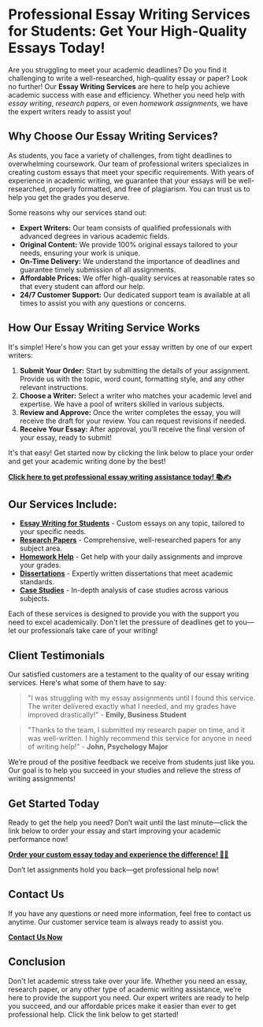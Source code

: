 # Professional Essay Writing Services for Students: Get Your High-Quality Essays Today!

Are you struggling to meet your academic deadlines? Do you find it challenging to write a well-researched, high-quality essay or paper? Look no further! Our **Essay Writing Services** are here to help you achieve academic success with ease and efficiency. Whether you need help with _essay writing_, _research papers_, or even _homework assignments_, we have the expert writers ready to assist you!

## Why Choose Our Essay Writing Services?

As students, you face a variety of challenges, from tight deadlines to overwhelming coursework. Our team of professional writers specializes in creating custom essays that meet your specific requirements. With years of experience in academic writing, we guarantee that your essays will be well-researched, properly formatted, and free of plagiarism. You can trust us to help you get the grades you deserve.

Some reasons why our services stand out:

- **Expert Writers:** Our team consists of qualified professionals with advanced degrees in various academic fields.
- **Original Content:** We provide 100% original essays tailored to your needs, ensuring your work is unique.
- **On-Time Delivery:** We understand the importance of deadlines and guarantee timely submission of all assignments.
- **Affordable Prices:** We offer high-quality services at reasonable rates so that every student can afford our help.
- **24/7 Customer Support:** Our dedicated support team is available at all times to assist you with any questions or concerns.

## How Our Essay Writing Service Works

It's simple! Here's how you can get your essay written by one of our expert writers:

1. **Submit Your Order:** Start by submitting the details of your assignment. Provide us with the topic, word count, formatting style, and any other relevant instructions.
2. **Choose a Writer:** Select a writer who matches your academic level and expertise. We have a pool of writers skilled in various subjects.
3. **Review and Approve:** Once the writer completes the essay, you will receive the draft for your review. You can request revisions if needed.
4. **Receive Your Essay:** After approval, you’ll receive the final version of your essay, ready to submit!

It's that easy! Get started now by clicking the link below to place your order and get your academic writing done by the best!

[**Click here to get professional essay writing assistance today! 📚✍️**](https://tinyurl.com/topessay?keyword=essay+writing+for+students)

## Our Services Include:

- [**Essay Writing for Students**](https://tinyurl.com/topessay?keyword=essay+writing+for+students) - Custom essays on any topic, tailored to your specific needs.
- [**Research Papers**](https://tinyurl.com/topessay?keyword=essay+writing+for+students) - Comprehensive, well-researched papers for any subject area.
- [**Homework Help**](https://tinyurl.com/topessay?keyword=essay+writing+for+students) - Get help with your daily assignments and improve your grades.
- [**Dissertations**](https://tinyurl.com/topessay?keyword=essay+writing+for+students) - Expertly written dissertations that meet academic standards.
- [**Case Studies**](https://tinyurl.com/topessay?keyword=essay+writing+for+students) - In-depth analysis of case studies across various subjects.

Each of these services is designed to provide you with the support you need to excel academically. Don't let the pressure of deadlines get to you—let our professionals take care of your writing!

## Client Testimonials

Our satisfied customers are a testament to the quality of our essay writing services. Here's what some of them have to say:

> "I was struggling with my essay assignments until I found this service. The writer delivered exactly what I needed, and my grades have improved drastically!" - **Emily, Business Student**

> "Thanks to the team, I submitted my research paper on time, and it was well-written. I highly recommend this service for anyone in need of writing help!" - **John, Psychology Major**

We’re proud of the positive feedback we receive from students just like you. Our goal is to help you succeed in your studies and relieve the stress of writing assignments!

## Get Started Today

Ready to get the help you need? Don’t wait until the last minute—click the link below to order your essay and start improving your academic performance now!

[**Order your custom essay today and experience the difference! 📖💼**](https://tinyurl.com/topessay?keyword=essay+writing+for+students)

Don’t let assignments hold you back—get professional help now!

## Contact Us

If you have any questions or need more information, feel free to contact us anytime. Our customer service team is always ready to assist you.

[**Contact Us Now**](https://tinyurl.com/topessay?keyword=essay+writing+for+students)

## Conclusion

Don't let academic stress take over your life. Whether you need an essay, research paper, or any other type of academic writing assistance, we’re here to provide the support you need. Our expert writers are ready to help you succeed, and our affordable prices make it easier than ever to get professional help. Click the link below to get started!
